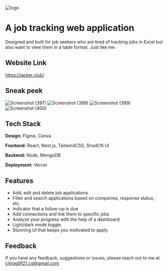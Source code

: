 
![logo](https://jacker-vault.vercel.app/_next/image?url=%2F_next%2Fstatic%2Fmedia%2Fjacker-logo.446be1fb.png&w=256&q=100)

# A job tracking web application
Designed and built for job seekers who are tired of tracking jobs in Excel but also want to view them in a table format.
Just like me.

## Website Link
https://jacker.club/

## Sneak peek
![Screenshot (397)](https://github.com/user-attachments/assets/a090f7cd-12cd-45a0-8a08-0576d11cc905)
![Screenshot (398)](https://github.com/user-attachments/assets/8230f044-2c3d-4aa7-9c99-6247e5f71f69)
![Screenshot (399)](https://github.com/user-attachments/assets/03067e65-0249-4114-bd8e-91381ee12138)
![Screenshot (400)](https://github.com/user-attachments/assets/0c723ee6-447d-4258-803f-9b8082ce9bb0)

## Tech Stack
**Design:** Figma, Canva

**Frontend:** React, Next.js, TailwindCSS, ShadCN UI

**Backend:** Node, MongoDB

**Deployment:** Vercel


## Features
- Add, edit and delete job applications 
- Filter and search applications based on companies, response status, etc.
- Indicator that a follow-up is due
- Add connections and link them to specific jobs
- Analyze your progress with the help of a dashboard
- Light/dark mode toggle
- Stunning UI that keeps you motivated to apply


## Feedback
If you have any feedback, suggestions or issues, please reach out to me at chirag9121.cg@gmail.com

